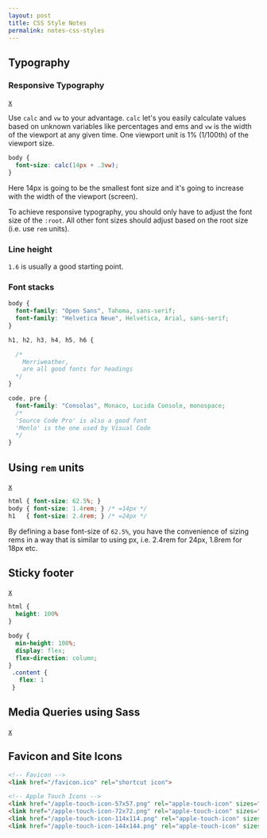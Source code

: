 ```yaml
---
layout: post
title: CSS Style Notes
permalink: notes-css-styles
---
```


## Typography

### Responsive Typography
[x](https://developer.mozilla.org/en/docs/Web/CSS/length)

Use `calc` and `vw` to your advantage. `calc` let's you easily calculate values based on unknown variables like percentages and ems and `vw` is the width of the viewport at any given time. One viewport unit is 1% (1/100th) of the viewport size.

```css
body {
  font-size: calc(14px + .3vw);
}
```

Here 14px is going to be the smallest font size and it's going to increase with the width of the viewport (screen).

To achieve responsive typography, you should only have to adjust the font size of the `:root`. All other font sizes should adjust based on the root size (i.e. use `rem` units). 

### Line height

`1.6` is usually a good starting point.

### Font stacks

```css
body {
  font-family: "Open Sans", Tahoma, sans-serif;
  font-family: "Helvetica Neue", Helvetica, Arial, sans-serif;
}

h1, h2, h3, h4, h5, h6 {

  /* 
    Merriweather,
    are all good fonts for headings
  */
}

code, pre {
  font-family: "Consolas", Monaco, Lucida Console, monospace;
  /* 
  'Source Code Pro' is also a good font
  'Menlo' is the one used by Visual Code
  */
}
```



## Using `rem` units
[x](https://snook.ca/archives/html_and_css/font-size-with-rem)

```css
html { font-size: 62.5%; } 
body { font-size: 1.4rem; } /* =14px */
h1   { font-size: 2.4rem; } /* =24px */
```
By defining a base font-size of `62.5%`, you have the convenience of sizing rems in a way that is similar to using px, i.e. 2.4rem for 24px, 1.8rem for 18px etc.


## Sticky footer
[x](https://css-tricks.com/couple-takes-sticky-footer/)

```css
html {
  height: 100%
}

body {
  min-height: 100%;
  display: flex;
  flex-direction: column;
}
 .content {
   flex: 1
 }
```

## Media Queries using Sass
[x](http://thesassway.com/intermediate/responsive-web-design-in-sass-using-media-queries-in-sass-32)

## Favicon and Site Icons

```html
<!-- Favicon -->
<link href="/favicon.ico" rel="shortcut icon">

<!-- Apple Touch Icons -->
<link href="/apple-touch-icon-57x57.png" rel="apple-touch-icon" sizes="57x57" type="image/png">
<link href="/apple-touch-icon-72x72.png" rel="apple-touch-icon" sizes="72x72" type="image/png">
<link href="/apple-touch-icon-114x114.png" rel="apple-touch-icon" sizes="114x114" type="image/png">
<link href="/apple-touch-icon-144x144.png" rel="apple-touch-icon" sizes="144x144" type="image/png">
```
